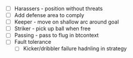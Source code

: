 - [ ] Harassers - position without threats
- [ ] Add defense area to comply
- [ ] Keeper - move on shallow arc around goal
- [ ] Striker - pick up ball when free
- [ ] Passing - pass to flug in btcontext
- [ ] Fault tolerance
  - [ ] Kicker/dribbler failure hadnling in strategy
